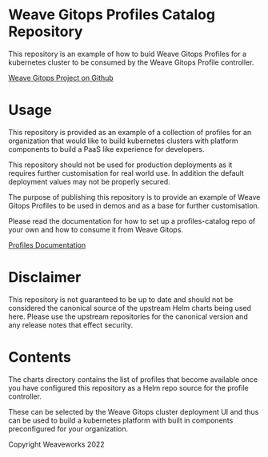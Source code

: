 # Weave Gitops Profiles Catalog Repository

This repository is an example of how to buid Weave Gitops Profiles for a kubernetes cluster to be consumed by the Weave Gitops Profile controller.

[Weave Gitops Project on Github](https://github.com/weaveworks/weave-gitops)

# Usage

This repository is provided as an example of a collection of profiles for an organization that would like to build kubernetes clusters with platform components to build a PaaS like experience for developers.

This repository should not be used for production deployments as it requires further customisation for real world use.
In addition the default deployment values may not be properly secured.

The purpose of publishing this repository is to provide an example of Weave Gitops Profiles to be used in demos and as a base for further customisation.

Please read the documentation for how to set up a profiles-catalog repo of your own and how to consume it from Weave Gitops.

[Profiles Documentation](https://docs.gitops.weave.works/docs/cluster-management/profiles)

# Disclaimer

This repository is not guaranteed to be up to date and should not be considered the canonical source of the upstream Helm charts being used here.
Please use the upstream repositories for the canonical version and any release notes that effect security.

# Contents

The charts directory contains the list of profiles that become available once you have configured this repository as a Helm repo source for the profile controller.

These can be selected by the Weave Gitops cluster deployment UI and thus can be used to build a kubernetes platform with built in components preconfigured for your organization.

Copyright Weaveworks 2022
